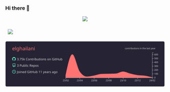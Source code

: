 ### Hi there 👋

<p align="center">
  <img src="https://skillicons.dev/icons?i=aws,bash,bootstrap,nodejs,figma,css,docker,elasticsearch,git,github,githubactions,html,js,jenkins,jquery,linux,md,mysql,nginx,nuxtjs,php,postgres,postman,redis,regex,sass,sentry,symfony,vim,vuewebpack&theme=light&perline=7" />
</p>




<!--
<a href="https://github.com/elghailani">
  <img align="center" style="margin:0.5rem" src="https://github-readme-stats-git-masterrstaa-rickstaa.vercel.app/api?username=elghailani&count_private=true&show_icons=true&include_all_commits=true&theme=github_dark" />
</a>
-->
<a href="https://github.com/elghailani">
  <img align="center" style="margin:0.5rem" src="https://github-readme-stats-git-masterrstaa-rickstaa.vercel.app/api/top-langs/?hide=html,TypeScript&langs_count=7&username=elghailani&layout=compact&theme=github_dark" />
</a>  

</br>  


[![](https://raw.githubusercontent.com/elghailani/elghailani/main/profile-summary-card-output/aura_dark/0-profile-details.svg)](https://github.com/vn7n24fzkq/github-profile-summary-cards)


<!--
[![willianrod's wakatime stats](https://github-readme-stats-git-masterrstaa-rickstaa.vercel.app/api/wakatime?username=elghailani)](https://github.com/anuraghazra/github-readme-stats)

<!--
**elghailani/elghailani** is a ✨ _special_ ✨ repository because its `README.md` (this file) appears on your GitHub profile.

Here are some ideas to get you started:

- 🔭 I’m currently working on ...
- 🌱 I’m currently learning ...
- 👯 I’m looking to collaborate on ...
- 🤔 I’m looking for help with ...
- 💬 Ask me about ...
- 📫 How to reach me: ...
- 😄 Pronouns: ...
- ⚡ Fun fact: ...
-->
